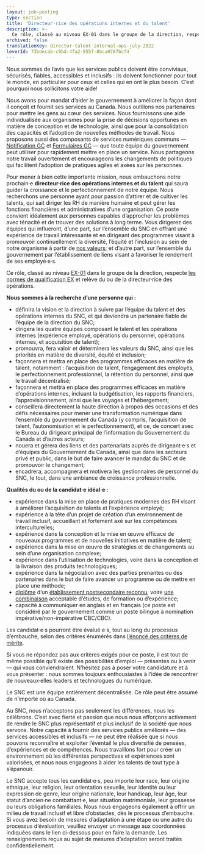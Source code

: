 ```yaml
---
layout: job-posting
type: section
title: 'Directeur·rice des opérations internes et du talent'
description: >-
  Ce rôle, classé au niveau EX-01 dans le groupe de la direction, respecte les normes de qualification EX et relève du ou de la directeur·rice des opérations. 
archived: false
translationKey: director-talent-internal-ops-july-2022
leverId: 73bdecab-c9bd-4fa2-955f-8bca0787bcf4
---
```


Nous sommes de l’avis que les services publics doivent être conviviaux, sécurisés, fiables, accessibles et inclusifs : ils doivent fonctionner pour tout le monde, en particulier pour ceux et celles qui en ont le plus besoin. C’est pourquoi nous sollicitons votre aide!
 
Nous avons pour mandat d’aider le gouvernement à améliorer la façon dont il conçoit et fournit ses services au Canada. Nous outillons nos partenaires pour mettre les gens au cœur des services. Nous fournissons une aide individualisée aux organismes pour la prise de décisions opportunes en matière de conception et de technologie, ainsi que pour la consolidation des capacités et l’adoption de nouvelles méthodes de travail. Nous proposons aussi des composants de services numériques communs — [Notification GC](https://notification.canada.ca) et [Formulaires GC](https://forms-formulaires.alpha.canada.ca/fr/welcome-bienvenue) — que toute équipe du gouvernement peut utiliser pour rapidement mettre en place un service. Nous partageons notre travail ouvertement et encourageons les changements de politiques qui facilitent l’adoption de pratiques agiles et axées sur les personnes.
 
Pour mener à bien cette importante mission, nous embauchons notre prochain·e **directeur·rice des opérations internes et du talent** qui saura guider la croissance et le perfectionnement de notre équipe. Nous recherchons une personne ayant pour passion d’attirer et de cultiver les talents, qui sait diriger les RH de manière humaine et peut gérer les fonctions financières et administratives d’une organisation. Ce poste convient idéalement aux personnes capables d’approcher les problèmes avec ténacité et de trouver des solutions à long terme. Vous dirigerez des équipes qui influeront, d’une part, sur l’ensemble du SNC en offrant une expérience de travail intéressante et en dirigeant des programmes visant à promouvoir continuellement la diversité, l’équité et l’inclusion au sein de notre organisme à partir de [nos valeurs](https://numerique.canada.ca/nos-valeurs/); et d’autre part, sur l’ensemble du gouvernement par l’établissement de liens visant à favoriser le rendement de ses employé·e·s.

Ce rôle, classé au niveau [EX-01](https://www.canada.ca/fr/secretariat-conseil-tresor/services/remuneration/taux-remuneration/taux-remuneration-employes-non-representes-exclus-niveaux-superieurs.html) dans le groupe de la direction, respecte [les normes de qualification EX](https://www.canada.ca/fr/secretariat-conseil-tresor/services/dotation/normes-qualification/centrale.html) et relève du ou de la directeur·rice des opérations. 

**Nous sommes à la recherche d’une personne qui :**

- définira la vision et la direction à suivre par l’équipe du talent et des opérations internes du SNC, et qui deviendra un partenaire fiable de l’équipe de la direction du SNC;
- dirigera les quatre équipes composant le talent et les opérations internes (expérience employé, opérations du personnel, opérations internes, et acquisition de talent);
- promouvra, fera valoir et déterminera les valeurs du SNC, ainsi que les priorités en matière de diversité, équité et inclusion;
- façonnera et mettra en place des programmes efficaces en matière de talent, notamment : l’acquisition de talent, l’engagement des employés, le perfectionnement professionnel, la rétention du personnel, ainsi que le travail décentralisé;
- façonnera et mettra en place des programmes efficaces en matière d’opérations internes, incluant la budgétisation, les rapports financiers, l’approvisionnement, ainsi que les voyages et l’hébergement;
- conseillera directement la haute direction à propos des occasions et des défis nécessaires pour mener une transformation numérique dans l’ensemble du gouvernement du Canada (y compris, l’acquisition de talent, l’autonomisation et le perfectionnement), et ce, de concert avec le Bureau du dirigeant principal de l’information du Gouvernement du Canada et d’autres acteurs; 
- nouera et gérera des liens et des partenariats auprès de dirigeant·e·s et d’équipes du Gouvernement du Canada, ainsi que dans les secteurs privé et public, dans le but de faire avancer le mandat du SNC et de promouvoir le changement;
- encadrera, accompagnera et motivera les gestionnaires de personnel du SNC, le tout, dans une ambiance de croissance professionnelle.

**Qualités du ou de la candidat·e idéal·e :**

- expérience dans la mise en place de pratiques modernes des RH visant à améliorer l’acquisition de talents et l’expérience employé;
- expérience à la tête d’un projet de création d’un environnement de travail inclusif, accueillant et fortement axé sur les compétences interculturelles; 
- expérience dans la conception et la mise en œuvre efficace de nouveaux programmes et de nouvelles initiatives en matière de talent; 
- expérience dans la mise en œuvre de stratégies et de changements au sein d’une organisation complexe; 
- expérience dans l’utilisation de technologies, voire dans la conception et la livraison des produits technologiques;
- expérience dans la négociation avec des parties prenantes ou des partenaires dans le but de faire avancer un programme ou de mettre en place une méthode;
- [diplôme](https://www.canada.ca/fr/secretariat-conseil-tresor/services/dotation/normes-qualification/centrale.html) d’un [établissement postsecondaire reconnu](https://www.canada.ca/fr/secretariat-conseil-tresor/services/dotation/normes-qualification/centrale.html), voire [une combinaison](https://www.canada.ca/fr/secretariat-conseil-tresor/services/dotation/normes-qualification/centrale.html) acceptable d’études, de formation ou d’expérience;
- capacité à communiquer en anglais et en français (ce poste est considéré par le gouvernement comme un poste bilingue à nomination impérative/non-impérative CBC/CBC).

Les candidat·e·s pourront être évalué·e·s, tout au long du processus d’embauche, selon des critères énumérés dans [l’énoncé des critères de mérite](https://numerique.canada.ca/enonce-des-criteres-de-merite-ex1/). 

Si vous ne répondez pas aux critères exigés pour ce poste, il est tout de même possible qu’il existe des possibilités d’emploi — présentes ou à venir — qui vous conviendraient. N’hésitez pas à poser votre candidature et à vous présenter : nous sommes toujours enthousiastes à l’idée de rencontrer de nouveaux·elles leaders et technologues du numérique.   

Le SNC est une équipe entièrement décentralisée. Ce rôle peut être assumé de n’importe où au Canada.

Au SNC, nous n’acceptons pas seulement les différences, nous les célébrons. C’est avec fierté et passion que nous nous efforçons activement de rendre le SNC plus représentatif et plus inclusif de la société que nous servons. Notre capacité à fournir des services publics améliorés — des services accessibles et inclusifs — ne peut être réalisée que si nous pouvons reconnaître et exploiter l’éventail le plus diversifié de pensées, d’expériences et de compétences. Nous travaillons fort pour créer un environnement où les différentes perspectives et expériences sont valorisées, et nous nous engageons à aider les talents de tout type à s’épanouir.

Le SNC accepte tous les candidat·e·s, peu importe leur race, leur origine ethnique, leur religion, leur orientation sexuelle, leur identité ou leur expression de genre, leur origine nationale, leur handicap, leur âge, leur statut d’ancien·ne combattant·e, leur situation matrimoniale, leur grossesse ou leurs obligations familiales. Nous nous engageons également à offrir un milieu de travail inclusif et libre d’obstacles, dès le processus d’embauche. Si vous avez besoin de mesures d’adaptation à une étape ou une autre du processus d’évaluation, veuillez envoyer un message aux coordonnées indiquées dans le lien ci-dessous pour en faire la demande. Les renseignements reçus au sujet de mesures d’adaptation seront traités confidentiellement.
